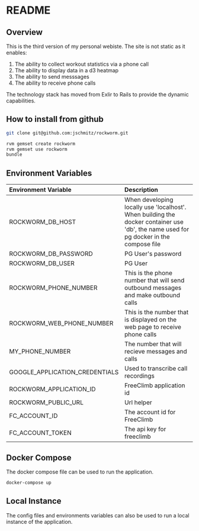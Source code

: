 # README

## Overview

This is the third version of my personal webiste. The site is not static as it enables:
1. The ability to collect workout statistics via a phone call
1. The ability to display data in a d3 heatmap
1. The ability to send messsages
1. The ability to receive phone calls

The technology stack has moved from Exlir to Rails to provide the dynamic capabilities.

## How to install from github

```bash
git clone git@github.com:jschmitz/rockworm.git
```

```bash
rvm gemset create rockworm
rvm gemset use rockworm
bundle
```

## Environment Variables


| Environment Variable             | Description |
| :-------------------             | :---------- |
| ROCKWORM_DB_HOST | When developing locally use 'localhost'. When building the docker container use 'db', the name used for pg docker in the compose file|
| ROCKWORM_DB_PASSWORD | PG User's password |
| ROCKWORM_DB_USER | PG User |
| ROCKWORM_PHONE_NUMBER | This is the phone number that will send outbound messages and make outbound calls |
| ROCKWORM_WEB_PHONE_NUMBER | This is the number that is displayed on the web page to receive phone calls |
| MY_PHONE_NUMBER | The number that will recieve messages and calls |
| GOOGLE_APPLICATION_CREDENTIALS | Used to transcribe call recordings |
| ROCKWORM_APPLICATION_ID | FreeClimb application id |
| ROCKWORM_PUBLIC_URL | Url helper |
| FC_ACCOUNT_ID | The account id for FreeClimb |
| FC_ACCOUNT_TOKEN | The api key for freeclimb |

## Docker Compose 
The docker compose file can be used to run the application.

```bash
docker-compose up
```

## Local Instance
The config files and environments variables can also be used to run a local instance of the application.
